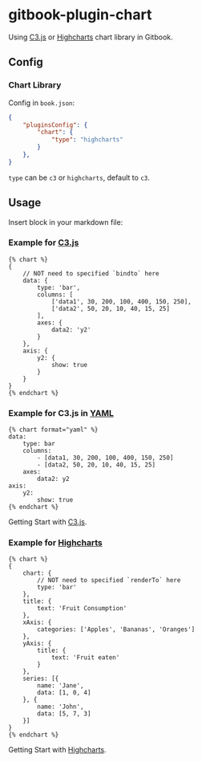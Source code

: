 # gitbook-plugin-chart

Using [C3.js](http://c3js.org/) or [Highcharts](http://www.highcharts.com/) chart library in Gitbook.

## Config

### Chart Library

Config in `book.json`:

```json
{
    "pluginsConfig": {
        "chart": {
            "type": "highcharts"
        }
    },
}
```

`type` can be `c3` or `highcharts`, default to `c3`.

## Usage

Insert block in your markdown file:

### Example for [C3.js](http://c3js.org/)

```
{% chart %}
{
    // NOT need to specified `bindto` here
    data: {
        type: 'bar',
        columns: [
            ['data1', 30, 200, 100, 400, 150, 250],
            ['data2', 50, 20, 10, 40, 15, 25]
        ],
        axes: {
            data2: 'y2'
        }
    },
    axis: {
        y2: {
            show: true
        }
    }
}
{% endchart %}
```

### Example for C3.js in [YAML](http://yaml.org/)

```
{% chart format="yaml" %}
data:
    type: bar
    columns:
        - [data1, 30, 200, 100, 400, 150, 250]
        - [data2, 50, 20, 10, 40, 15, 25]
    axes:
        data2: y2
axis:
    y2:
        show: true
{% endchart %}
```

Getting Start with [C3.js](http://c3js.org/gettingstarted.html#customize).

### Example for [Highcharts](http://www.highcharts.com/)

```
{% chart %}
{
    chart: {
        // NOT need to specified `renderTo` here
        type: 'bar'
    },
    title: {
        text: 'Fruit Consumption'
    },
    xAxis: {
        categories: ['Apples', 'Bananas', 'Oranges']
    },
    yAxis: {
        title: {
            text: 'Fruit eaten'
        }
    },
    series: [{
        name: 'Jane',
        data: [1, 0, 4]
    }, {
        name: 'John',
        data: [5, 7, 3]
    }]
}
{% endchart %}
```

Getting Start with [Highcharts](http://www.highcharts.com/docs/getting-started/your-first-chart).

